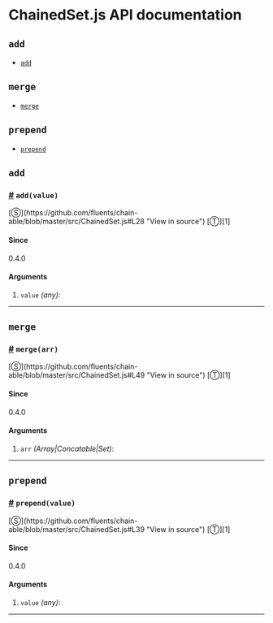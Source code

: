 # ChainedSet.js API documentation

<!-- div class="toc-container" -->

<!-- div -->

## `add`
* <a href="#add">`add`</a>

<!-- /div -->

<!-- div -->

## `merge`
* <a href="#merge">`merge`</a>

<!-- /div -->

<!-- div -->

## `prepend`
* <a href="#prepend">`prepend`</a>

<!-- /div -->

<!-- /div -->

<!-- div class="doc-container" -->

<!-- div -->

## `add`

<!-- div -->

<h3 id="add"><a href="#add">#</a>&nbsp;<code>add(value)</code></h3>
[&#x24C8;](https://github.com/fluents/chain-able/blob/master/src/ChainedSet.js#L28 "View in source") [&#x24C9;][1]



#### Since
0.4.0

#### Arguments
1. `value` *(any)*:

---

<!-- /div -->

<!-- /div -->

<!-- div -->

## `merge`

<!-- div -->

<h3 id="merge"><a href="#merge">#</a>&nbsp;<code>merge(arr)</code></h3>
[&#x24C8;](https://github.com/fluents/chain-able/blob/master/src/ChainedSet.js#L49 "View in source") [&#x24C9;][1]



#### Since
0.4.0

#### Arguments
1. `arr` *(Array|Concatable|Set)*:

---

<!-- /div -->

<!-- /div -->

<!-- div -->

## `prepend`

<!-- div -->

<h3 id="prepend"><a href="#prepend">#</a>&nbsp;<code>prepend(value)</code></h3>
[&#x24C8;](https://github.com/fluents/chain-able/blob/master/src/ChainedSet.js#L39 "View in source") [&#x24C9;][1]



#### Since
0.4.0

#### Arguments
1. `value` *(any)*:

---

<!-- /div -->

<!-- /div -->

<!-- /div -->

 [1]: #add "Jump back to the TOC."
